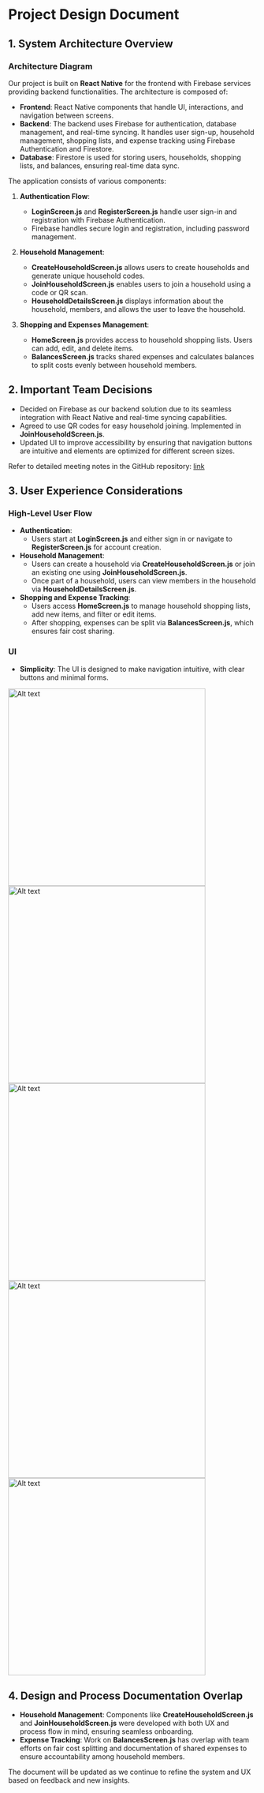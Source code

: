 # Project Design Document

## 1. System Architecture Overview

### Architecture Diagram


Our project is built on **React Native** for the frontend with Firebase services providing backend functionalities. The architecture is composed of:

- **Frontend**: React Native components that handle UI, interactions, and navigation between screens.
- **Backend**: The backend uses Firebase for authentication, database management, and real-time syncing. It handles user sign-up, household management, shopping lists, and expense tracking using Firebase Authentication and Firestore.
- **Database**: Firestore is used for storing users, households, shopping lists, and balances, ensuring real-time data sync.



The application consists of various components:
1. **Authentication Flow**:
   - **LoginScreen.js** and **RegisterScreen.js** handle user sign-in and registration with Firebase Authentication.
   - Firebase handles secure login and registration, including password management.
  
2. **Household Management**:
   - **CreateHouseholdScreen.js** allows users to create households and generate unique household codes.
   - **JoinHouseholdScreen.js** enables users to join a household using a code or QR scan.
   - **HouseholdDetailsScreen.js** displays information about the household, members, and allows the user to leave the household.

3. **Shopping and Expenses Management**:
   - **HomeScreen.js** provides access to household shopping lists. Users can add, edit, and delete items.
   - **BalancesScreen.js** tracks shared expenses and calculates balances to split costs evenly between household members.

## 2. Important Team Decisions

- Decided on Firebase as our backend solution due to its seamless integration with React Native and real-time syncing capabilities.
- Agreed to use QR codes for easy household joining. Implemented in **JoinHouseholdScreen.js**.
- Updated UI to improve accessibility by ensuring that navigation buttons are intuitive and elements are optimized for different screen sizes.

Refer to detailed meeting notes in the GitHub repository: [
link](https://github.com/ucsb-cs184-f24/team09-Shopping/tree/main/team)
## 3. User Experience Considerations

### High-Level User Flow
- **Authentication**:
  - Users start at **LoginScreen.js** and either sign in or navigate to **RegisterScreen.js** for account creation.
- **Household Management**:
  - Users can create a household via **CreateHouseholdScreen.js** or join an existing one using **JoinHouseholdScreen.js**.
  - Once part of a household, users can view members in the household via **HouseholdDetailsScreen.js**.
- **Shopping and Expense Tracking**:
  - Users access **HomeScreen.js** to manage household shopping lists, add new items, and filter or edit items.
  - After shopping, expenses can be split via **BalancesScreen.js**, which ensures fair cost sharing.

### UI
- **Simplicity**: The UI is designed to make navigation intuitive, with clear buttons and minimal forms.

<img src="https://github.com/ucsb-cs184-f24/team09-Shopping/blob/main/assets/Households.PNG" alt="Alt text" width="400">
<img src="https://github.com/ucsb-cs184-f24/team09-Shopping/blob/main/assets/Shopping%20Lists.PNG" alt="Alt text" width="400">
<img src="https://github.com/ucsb-cs184-f24/team09-Shopping/blob/main/assets/Balances.PNG" alt="Alt text" width="400">
<img src="https://github.com/ucsb-cs184-f24/team09-Shopping/blob/main/assets/Summary.PNG" alt="Alt text" width="400">
<img src="https://github.com/ucsb-cs184-f24/team09-Shopping/blob/main/assets/Profile.PNG" alt="Alt text" width="400">

## 4. Design and Process Documentation Overlap

- **Household Management**: Components like **CreateHouseholdScreen.js** and **JoinHouseholdScreen.js** were developed with both UX and process flow in mind, ensuring seamless onboarding.
- **Expense Tracking**: Work on **BalancesScreen.js** has overlap with team efforts on fair cost splitting and documentation of shared expenses to ensure accountability among household members.

The document will be updated as we continue to refine the system and UX based on feedback and new insights.

